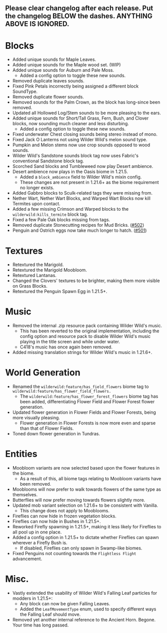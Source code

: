 Please clear changelog after each release.
Put the changelog BELOW the dashes. ANYTHING ABOVE IS IGNORED.
-----------------
# Blocks
- Added unique sounds for Maple Leaves.
- Added unique sounds for the Maple wood set. (WIP)
- Added unique sounds for Auburn and Pale Moss.
  - Added a config option to toggle these new sounds.
- Removed duplicate leaves sounds.
- Fixed Pink Petals incorrectly being assigned a different block SoundType.
- Removed duplicate flower sounds.
- Removed sounds for the Palm Crown, as the block has long-since been removed.
- Updated all Hollowed Log/Stem sounds to be more pleasing to the ears.
- Added unique sounds for Short/Tall Grass, Fern, Bush, and Clover blocks, now sounding much cleaner and less disturbing.
  - Added a config option to toggle these new sounds.
- Fixed underwater Chest closing sounds being stereo instead of mono.
- Fixed Jack O Lanterns not using Wilder Wild's melon sound type.
- Pumpkin and Melon stems now use crop sounds opposed to wood sounds.
- Wilder Wild's Sandstone sounds block tag now uses Fabric's conventional Sandstone block tag.
- Scorched Sand blocks and Tumbleweed now play Desert ambience.
- Desert ambience now plays in the Oasis biome in 1.21.5.
  - Added a `block_ambience` field to Wilder Wild's mixin config.
  - These changes are not present in 1.21.6+ as the biome requirement no longer exists.
- Added Gabbro blocks to Sculk-related tags they were missing from.
- Nether Wart, Nether Wart Blocks, and Warped Wart Blocks now kill Termites upon contact.
- Added a few missing Crimson and Warped blocks to the `wilderwild:kills_termite` block tag.
- Fixed a few Pale Oak blocks missing from tags.
- Removed duplicate Stonecutting recipes for Mud Bricks. ([#502](https://github.com/FrozenBlock/WilderWild/issues/502))
- Penguin and Ostrich eggs now take much longer to hatch. ([#501](https://github.com/FrozenBlock/WilderWild/issues/501))

# Textures
- Retextured the Marigold.
- Retextured the Marigold Moobloom.
- Retextured Lantanas.
- Changed the Clovers' textures to be brighter, making them more visible on Grass Blocks.
- Retextured the Penguin Spawn Egg in 1.21.5+.

# Music
- Removed the internal .zip resource pack containing Wilder Wild's music.
  - This has been reverted to the original implementation, including the config option and resource pack to disable Wilder Wild's music playing in the title screen and while under water.
  - C418's music has once again been removed.
- Added missing translation strings for Wilder Wild's music in 1.21.6+.

# World Generation
- Renamed the `wilderwild:feature/has_field_flowers` biome tag to `wilderwild:feature/has_flower_field_flowers.`
  - The `wilderwild:feature/has_flower_forest_flowers` biome tag has been added, differentiating Flower Field and Flower Forest flower generation.
- Updated flower generation in Flower Fields and Flower Forests, being more visually pleasing.
  - Flower generation in Flower Forests is now more even and sparse than that of Flower Fields.
- Toned down flower generation in Tundras.

# Entities
- Moobloom variants are now selected based upon the flower features in the biome.
  - As a result of this, all biome tags relating to Moobloom variants have been removed.
- Mooblooms will now prefer to walk towards flowers of the same type as themselves.
- Butterflies will now prefer moving towards flowers slightly more.
- Updated mob variant selection on 1.21.6+ to be consistent with Vanilla.
  - This change does not apply to Mooblooms.
- Fireflies can now hide in frozen vegetation blocks.
- Fireflies can now hide in Bushes in 1.21.5+.
- Reworked Firefly spawning in 1.21.5+, making it less likely for Fireflies to all pool up in one place.
- Added a config option in 1.21.5+ to dictate whether Fireflies can spawn wherever a Firefly Bush is.
  - If disabled, Fireflies can only spawn in Swamp-like biomes.
- Fixed Penguins not counting towards the `Flightless Flight` advancement.

# Misc.
- Vastly extended the usability of Wilder Wild's Falling Leaf particles for modders in 1.21.5+:
  - Any block can now be given Falling Leaves.
  - Added the `LeafMovementType` enum, used to specify different ways the Falling Leaf should move.
- Removed yet another internal reference to the Ancient Horn. Begone. Your time has long passed.
